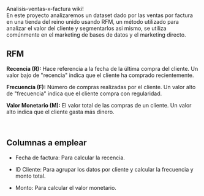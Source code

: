 Analisis-ventas-x-factura wiki!
<br>
En este proyecto analizaremos un dataset dado por las ventas por factura en una tienda del reino unido usando RFM, un método utilizado para analizar el valor del cliente y segmentarlos asi mismo, se utiliza comúnmente en el marketing de bases de datos y el marketing directo.


## RFM

**Recencia (R):** Hace referencia a la fecha de la última compra del cliente. Un valor bajo de "recencia" indica que el cliente ha comprado recientemente.

**Frecuencia (F):** Número de compras realizadas por el cliente. Un valor alto de "frecuencia" indica que el cliente compra con regularidad.

**Valor Monetario (M):** El valor total de las compras de un cliente. Un valor alto indica que el cliente gasta más dinero.

<br>

## Columnas a emplear

* Fecha de factura: Para calcular la recencia.

* ID Cliente: Para agrupar los datos por cliente y calcular la frecuencia y monto total.

* Monto: Para calcular el valor monetario.




